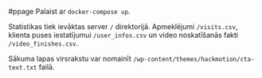 #ppage
Palaist ar `docker-compose up`.

Statistikas tiek ievāktas server `/` direktorijā. Apmeklējumi `/visits.csv`, klienta puses iestatījumui `/user_infos.csv` un video noskatīšanās fakti `/video_finishes.csv`.

Sākuma lapas virsrakstu var nomainīt `/wp-content/themes/hackmotion/cta-text.txt` failā.
